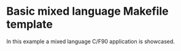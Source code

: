 # Basic mixed language Makefile template

In this example a mixed language C/F90 application is showcased.
